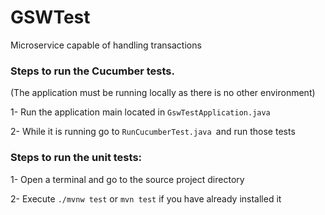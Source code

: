 # GSWTest
Microservice capable of handling transactions

### Steps to run the Cucumber tests.
(The application must be running locally as there is no other environment)

  1- Run the application main located in `GswTestApplication.java`
  
  2- While it is running go to `RunCucumberTest.java `and run those tests
  
### Steps to run the unit tests:

  1- Open a terminal and go to the source project directory
  
  2- Execute `./mvnw test` or `mvn test` if you have already installed it
